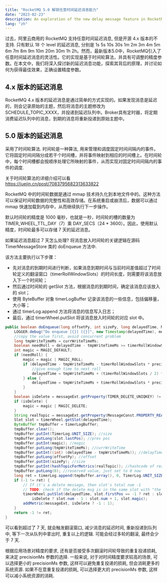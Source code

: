 ```yaml
---
title: "RocketMQ 5.0 解锁任意时间延迟消息能力"
date: "2023-02-23"
description: An exploration of the new delay message feature in RocketMQ 5.0, discussing its implementation and how to set the precision parameter for optimal performance.
lang: "zh"
---
```


过去，阿里云商用的 RocketMQ 支持任意时间延迟消息, 但是开源 4.x 版本的不支持. 只有默认 18 个 level 的延迟消息, 分别是 1s 5s 10s 30s 1m 2m 3m 4m 5m 6m 7m 8m 9m 10m 20m 30m 1h 2h。然而，最新版本5.0中，RocketMQ引入了任意时间延迟消息的灵活性。它的实现是基于时间轮算法，并具有可调整的精度参数。在本文中，我们将深入探讨新的延迟消息功能，探索其背后的原理，并讨论如何为获得最佳效果，正确设置精度参数。

## 4.x 版本的延迟消息
RocketMQ 4.x 版本的延迟消息是通过简单的方式实现的。如果发现消息是延迟的，则会记录原始的主题，然后将消息的主题修改为 SCHEDULE_TOPIC_XXXX，并投递到延迟队列中。Broker具有定时器，将定期消费延迟队列中的消息，到期的消息将重新投递到原始主题中。

## 5.0 版本的延迟消息
采用了时间轮算法. 时间轮是一种算法, 用来管理和调度固定时间间隔内的事件。它将固定时间间隔分成若干个时间槽，并将事件映射到相应的时间槽上。在时间轮中，每个时间槽都会按顺序处理它所映射的事件，从而实现对固定时间间隔内的事件的调度.

关于时间轮算法的详细介绍可以看 <https://juejin.cn/post/7083795682313633822>

RocketMQ 中的时间轮数据是通过 mmap 技术持久化到本地文件中的。这种方法可以保证时间轮数据的完整性和高效存储。在系统重启或崩溃后，数据可以通过 mmap 快速加载到内存中，从而继续执行下一步操作。

默认时间轮的精度是 1000 毫秒，也就是一秒，时间轮的槽的数量为 TIMER_WHEEL_TTL_DAY（7）乘 DAY_SECS（24 * 3600）。因此，使用默认精度，时间轮最多可以存储 7 天的延迟消息。

如果延迟消息超过 7 天怎么处理? 将消息放入时间轮的关键逻辑在源码 TimerMessageStore 类的 doEnqueue 方法中.

该方法主要执行以下步骤：
-   先对消息的到期时间进行判断，如果消息到期时间与当前时间差值超过了时间轮定义的翻滚窗口（timerRollWindowSlots）的时间长度，则需要将该消息放入下一个时间轮；
-   然后通过时间轮的 getSlot 方法，根据消息的到期时间，确定该消息应该放入的 slot；
-   使用 ByteBuffer 对象 timerLogBuffer 记录该消息的一些信息，包括偏移量，大小等；
-   通过 timerLog.append 方法将消息的信息写入日志；
-   最后，通过 timerWheel.putSlot 将该消息放入时间轮的对应 slot 中。

```java
public boolean doEnqueue(long offsetPy, int sizePy, long delayedTime, MessageExt messageExt) {
    LOGGER.debug("Do enqueue [{}] [{}]", new Timestamp(delayedTime), messageExt);
    //copy the value first, avoid concurrent problem
    long tmpWriteTimeMs = currWriteTimeMs;
    boolean needRoll = delayedTime - tmpWriteTimeMs >= timerRollWindowSlots * precisionMs;
    int magic = MAGIC_DEFAULT;
    if (needRoll) {
        magic = magic | MAGIC_ROLL;
        if (delayedTime - tmpWriteTimeMs - timerRollWindowSlots * precisionMs < timerRollWindowSlots / 3 * precisionMs) {
            //give enough time to next roll
            delayedTime = tmpWriteTimeMs + (timerRollWindowSlots / 2) * precisionMs;
        } else {
            delayedTime = tmpWriteTimeMs + timerRollWindowSlots * precisionMs;
        }
    }
    boolean isDelete = messageExt.getProperty(TIMER_DELETE_UNIQKEY) != null;
    if (isDelete) {
        magic = magic | MAGIC_DELETE;
    }
    String realTopic = messageExt.getProperty(MessageConst.PROPERTY_REAL_TOPIC);
    Slot slot = timerWheel.getSlot(delayedTime);
    ByteBuffer tmpBuffer = timerLogBuffer;
    tmpBuffer.clear();
    tmpBuffer.putInt(TimerLog.UNIT_SIZE); //size
    tmpBuffer.putLong(slot.lastPos); //prev pos
    tmpBuffer.putInt(magic); //magic
    tmpBuffer.putLong(tmpWriteTimeMs); //currWriteTime
    tmpBuffer.putInt((int) (delayedTime - tmpWriteTimeMs)); //delayTime
    tmpBuffer.putLong(offsetPy); //offset
    tmpBuffer.putInt(sizePy); //size
    tmpBuffer.putInt(hashTopicForMetrics(realTopic)); //hashcode of real topic
    tmpBuffer.putLong(0); //reserved value, just set to 0 now
    long ret = timerLog.append(tmpBuffer.array(), 0, TimerLog.UNIT_SIZE);
    if (-1 != ret) {
        // If it's a delete message, then slot's total num -1
        // TODO: check if the delete msg is in the same slot with "the msg to be deleted".
        timerWheel.putSlot(delayedTime, slot.firstPos == -1 ? ret : slot.firstPos, ret,
            isDelete ? slot.num - 1 : slot.num + 1, slot.magic);
        addMetric(messageExt, isDelete ? -1 : 1);
    }
    return -1 != ret;
}
```

可以看到超过了 7 天, 就会触发翻滚窗口, 减少消息的延迟时间, 重新投递到队列中, 等下一次从队列中拿出时, 重复以上的逻辑. 可能会经过多轮的翻滚, 最终会少于 7 天.

根据应用场景对精度的要求, 还有是否接受多次翻滚时间轮导致的重复投递损耗, 来决定 precisionMs 参数的选择. 一般来说, 对于对时间精度要求较高的场景, 可以选择更小的 precisionMs 参数, 这样可以避免重复投递的损耗, 但会消耗更多的系统资源. 如果不在意重复投递的损耗, 可以选择更大的 precisionMs 参数, 这样可以减小系统资源的消耗.